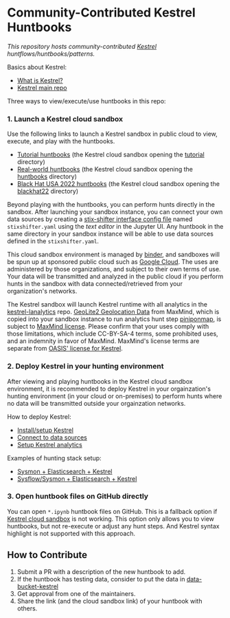 # Community-Contributed Kestrel Huntbooks

*This repository hosts community-contributed [Kestrel](https://github.com/opencybersecurityalliance/kestrel-lang) huntflows/huntbooks/patterns.*

Basics about Kestrel:

- [What is Kestrel?](https://kestrel.readthedocs.io/en/latest/overview/)
- [Kestrel main repo](https://github.com/opencybersecurityalliance/kestrel-lang)

Three ways to view/execute/use huntbooks in this repo:

### 1. Launch a Kestrel cloud sandbox

Use the following links to launch a Kestrel sandbox in public cloud to view, execute, and play with the huntbooks.

- [Tutorial huntbooks](https://mybinder.org/v2/gh/opencybersecurityalliance/kestrel-huntbook/HEAD?filepath=tutorial) (the Kestrel cloud sandbox opening the [tutorial](https://github.com/opencybersecurityalliance/kestrel-huntbook/tree/main/tutorial) directory)
- [Real-world huntbooks](https://mybinder.org/v2/gh/opencybersecurityalliance/kestrel-huntbook/HEAD?filepath=huntbooks) (the Kestrel cloud sandbox opening the [huntbooks](https://github.com/opencybersecurityalliance/kestrel-huntbook/tree/main/huntbooks) directory)
- [Black Hat USA 2022 huntbooks](https://mybinder.org/v2/gh/opencybersecurityalliance/kestrel-huntbook/HEAD?filepath=blackhat22) (the Kestrel cloud sandbox opening the [blackhat22](https://github.com/opencybersecurityalliance/kestrel-huntbook/tree/main/blackhat22) directory)

Beyond playing with the huntbooks, you can perform hunts directly in the sandbox. After launching your sandbox instance, you can connect your own data sources by creating a [stix-shifter interface config file](https://kestrel.readthedocs.io/en/latest/source/kestrel_datasource_stixshifter.interface.html) named `stixshifter.yaml` using the _text editor_ in the Jupyter UI. Any huntbook in the same directory in your sandbox instance will be able to use data sources defined in the `stixshifter.yaml`.

This cloud sandbox environment is managed by [binder](https://mybinder.org/), and sandboxes will be spun up at sponsored public cloud such as [Google Cloud](https://cloud.google.com/). The uses are administered by those organizations, and subject to their own terms of use. Your data will be transmitted and analyzed in the public cloud if you perform hunts in the sandbox with data connected/retrieved from your organization's networks.

The Kestrel sandbox will launch Kestrel runtime with all analytics in the [kestrel-lanalytics](https://github.com/opencybersecurityalliance/kestrel-analytics/) repo. [GeoLite2 Geolocation Data](https://dev.maxmind.com/geoip/geolite2-free-geolocation-data?lang=en) from MaxMind, which is copied into your sandbox instance to run analytics hunt step [piniponmap](https://github.com/opencybersecurityalliance/kestrel-analytics/tree/release/analytics/piniponmap), is subject to [MaxMind license](https://www.maxmind.com/en/geolite2/eula). Please confirm that your uses comply with those limitations, which include CC-BY-SA-4 terms, some prohibited uses, and an indemnity in favor of MaxMind. MaxMind's license terms are separate from [OASIS' license for Kestrel](https://github.com/opencybersecurityalliance/kestrel-lang/blob/develop/LICENSE.md).

### 2. Deploy Kestrel in your hunting environment

After viewing and playing huntbooks in the Kestrel cloud sandbox environment, it is recommended to deploy Kestrel in your orgainzation's hunting environment (in your cloud or on-premises) to perform hunts where no data will be transmitted outside your orgainzation networks.

How to deploy Kestrel:
- [Install/setup Kestrel](https://kestrel.readthedocs.io/en/latest/installation/runtime.html)
- [Connect to data sources](https://kestrel.readthedocs.io/en/latest/installation/datasource.html)
- [Setup Kestrel analytics](https://kestrel.readthedocs.io/en/latest/installation/analytics.html)

Examples of hunting stack setup:
- [Sysmon + Elasticsearch + Kestrel](https://opencybersecurityalliance.org/posts/kestrel-2021-07-26/)
- [Sysflow/Sysmon + Elasticsearch + Kestrel](https://opencybersecurityalliance.org/posts/kestrel-sysflow-bheu21-open-hunting-stack/)

### 3. Open huntbook files on GitHub directly

You can open `*.ipynb` huntbook files on GitHub. This is a fallback option if [Kestrel cloud sandbox](#1-launch-a-kestrel-cloud-sandbox) is not working. This option only allows you to view huntbooks, but not re-execute or adjust any hunt steps. And Kestrel syntax highlight is not supported with this approach.

## How to Contribute

1. Submit a PR with a description of the new huntbook to add.
2. If the huntbook has testing data, consider to put the data in [data-bucket-kestrel](https://github.com/opencybersecurityalliance/data-bucket-kestrel)
3. Get approval from one of the maintainers.
4. Share the link (and the cloud sandbox link) of your huntbook with others.
